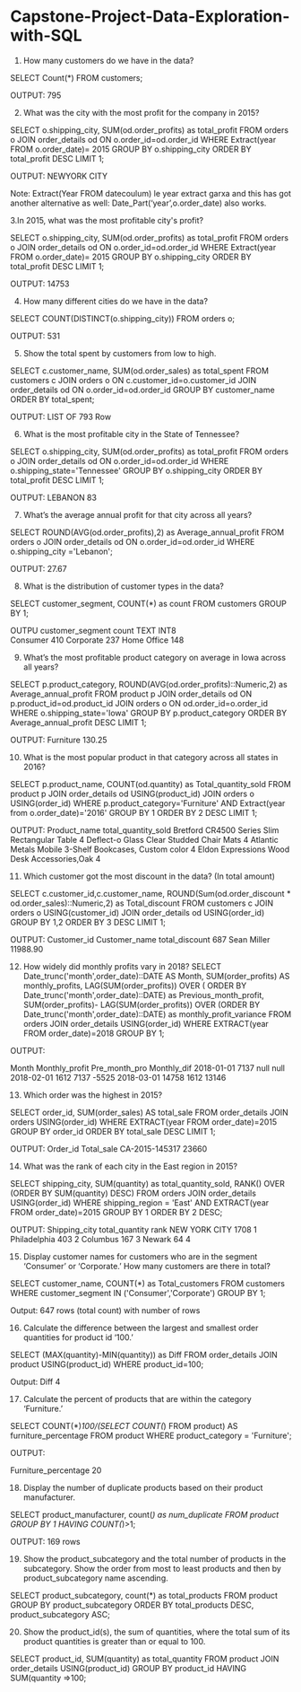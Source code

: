 # Capstone-Project-Data-Exploration-with-SQL

1.	How many customers do we have in the data?

SELECT Count(*)
FROM customers;

OUTPUT: 795

2.	  What was the city with the most profit for the company in 2015?

SELECT o.shipping_city, SUM(od.order_profits) as total_profit 
FROM orders o
JOIN order_details od
ON o.order_id=od.order_id
WHERE Extract(year FROM o.order_date)= 2015
GROUP BY o.shipping_city
ORDER BY total_profit DESC
LIMIT 1;
 
OUTPUT: NEWYORK CITY 
 
 
Note: Extract(Year FROM datecoulum) le year extract garxa and this has got another alternative as well: Date_Part(‘year’,o.order_date) also works.
 
 
3.In 2015, what was the most profitable city's profit?

SELECT o.shipping_city, SUM(od.order_profits) as total_profit 
FROM orders o
JOIN order_details od
ON o.order_id=od.order_id
WHERE Extract(year FROM o.order_date)= 2015
GROUP BY o.shipping_city
ORDER BY total_profit DESC
LIMIT 1;
 
OUTPUT: 14753
 

4. How many different cities do we have in the data?
 
SELECT COUNT(DISTINCT(o.shipping_city))
FROM orders o;
 
OUTPUT: 531
 
 
5. Show the total spent by customers from low to high.
 
SELECT c.customer_name, SUM(od.order_sales) as total_spent
FROM customers c
JOIN orders o
ON c.customer_id=o.customer_id
JOIN order_details od
ON o.order_id=od.order_id
GROUP BY customer_name
ORDER BY total_spent;
 
 
OUTPUT: LIST OF 793 Row
 

6. What is the most profitable city in the State of Tennessee?

SELECT o.shipping_city, SUM(od.order_profits) as total_profit 
FROM orders o
JOIN order_details od
ON o.order_id=od.order_id
WHERE o.shipping_state='Tennessee'
GROUP BY o.shipping_city
ORDER BY total_profit DESC
LIMIT 1;
 
OUTPUT: LEBANON       83
 
7. What’s the average annual profit for that city across all years?

SELECT ROUND(AVG(od.order_profits),2) as Average_annual_profit
FROM orders o
JOIN order_details od
ON o.order_id=od.order_id
WHERE o.shipping_city ='Lebanon';
 
OUTPUT: 27.67
 
8. What is the distribution of customer types in the data?
 
SELECT customer_segment, COUNT(*) as count
FROM customers
GROUP BY 1;
 
OUTPU customer_segment                                               count
TEXT                                                                 INT8       
Consumer                                                             410
Corporate                                                            237
Home Office                                                          148
 

9. What’s the most profitable product category on average in Iowa across all years?

SELECT p.product_category, ROUND(AVG(od.order_profits)::Numeric,2) as Average_annual_profit
FROM product p
JOIN order_details od
ON p.product_id=od.product_id
JOIN orders o
ON od.order_id=o.order_id
WHERE o.shipping_state='Iowa'
GROUP BY p.product_category
ORDER BY Average_annual_profit DESC
LIMIT 1;
 
OUTPUT: Furniture       130.25
 
 
10. What is the most popular product in that category across all states in 2016?

SELECT p.product_name, COUNT(od.quantity) as Total_quantity_sold
FROM product p
JOIN order_details od
USING(product_id)
JOIN orders o
USING(order_id)
WHERE p.product_category='Furniture' AND Extract(year from o.order_date)='2016'
GROUP BY 1
ORDER BY 2 DESC
LIMIT 1;
 
OUTPUT:
Product_name                                          total_quantity_sold
Bretford CR4500 Series Slim Rectangular Table               4
Deflect-o Glass Clear Studded Chair Mats                    4
Atlantic Metals Mobile 3-Shelf Bookcases, Custom color      4
Eldon Expressions Wood Desk Accessories,Oak                 4
 
 
11.	Which customer got the most discount in the data? (In total amount)

SELECT c.customer_id,c.customer_name,
ROUND(Sum(od.order_discount * od.order_sales)::Numeric,2) as Total_discount
FROM customers c
JOIN orders o
USING(customer_id)
JOIN order_details od
USING(order_id)
GROUP BY 1,2
ORDER BY 3 DESC
LIMIT 1;
 
OUTPUT: 
Customer_id                Customer_name              total_discount
687	                        Sean Miller                11988.90


12.	How widely did monthly profits vary in 2018?
SELECT 
    Date_trunc('month',order_date)::DATE AS Month,
    SUM(order_profits) AS monthly_profits,
    LAG(SUM(order_profits)) OVER ( ORDER BY Date_trunc('month',order_date)::DATE) as Previous_month_profit,
    SUM(order_profits)- LAG(SUM(order_profits)) OVER (ORDER BY Date_trunc('month',order_date)::DATE) as monthly_profit_variance
FROM orders
JOIN order_details
USING(order_id)
WHERE EXTRACT(year FROM order_date)=2018
GROUP BY 1;

OUTPUT: 

Month		Monthly_profit	Pre_month_pro	Monthly_dif
2018-01-01	7137			null			null
2018-02-01	1612			7137			-5525
2018-03-01	14758			1612			13146

13.	Which order was the highest in 2015?

SELECT order_id, SUM(order_sales) AS total_sale
FROM order_details 
JOIN orders
USING(order_id)
WHERE EXTRACT(year FROM order_date)=2015
GROUP BY order_id
ORDER BY total_sale DESC
LIMIT 1;

OUTPUT: 
Order_id			Total_sale
CA-2015-145317		23660

14.	What was the rank of each city in the East region in 2015?

SELECT shipping_city, SUM(quantity) as total_quantity_sold, RANK() OVER (ORDER BY SUM(quantity) DESC)
FROM orders 
JOIN order_details
USING(order_id)
WHERE shipping_region = 'East' AND EXTRACT(year FROM order_date)=2015
GROUP BY 1
ORDER BY 2 DESC;

OUTPUT: 
Shipping_city				total_quantity	rank
NEW YORK CITY 				1708			    1
Philadelphia				  403			      2
Columbus					    167			      3
Newark					      64			      4


15.	Display customer names for customers who are in the segment ‘Consumer’ or ‘Corporate.’ How many customers are there in total?

SELECT customer_name, COUNT(*) as Total_customers
FROM customers
WHERE customer_segment IN ('Consumer','Corporate')
GROUP BY 1;

Output:  647 rows (total count) with number of rows


16.	Calculate the difference between the largest and smallest order quantities for product id ‘100.’

SELECT (MAX(quantity)-MIN(quantity)) as Diff
FROM order_details
JOIN product
USING(product_id)
WHERE product_id=100;

Output:
Diff
4



17.	Calculate the percent of products that are within the category ‘Furniture.’ 

SELECT COUNT(*)*100/(SELECT COUNT(*) FROM product) AS furniture_percentage
FROM product
WHERE product_category = 'Furniture';

OUTPUT: 

Furniture_percentage
20

18.	Display the number of duplicate products based on their product manufacturer.

SELECT product_manufacturer, count(*) as num_duplicate
FROM product
GROUP BY 1
HAVING COUNT(*)>1;

OUTPUT: 169 rows 







19.	Show the product_subcategory and the total number of products in the subcategory. Show the order from most to least products and then by product_subcategory name ascending.


SELECT product_subcategory, count(*) as total_products
FROM product
GROUP BY product_subcategory
ORDER BY total_products DESC, product_subcategory ASC;

20.	Show the product_id(s), the sum of quantities, where the total sum of its product quantities is greater than or equal to 100.

SELECT product_id, SUM(quantity) as total_quantity
FROM product
JOIN order_details
USING(product_id)
GROUP BY product_id
HAVING SUM(quantity =>100;
